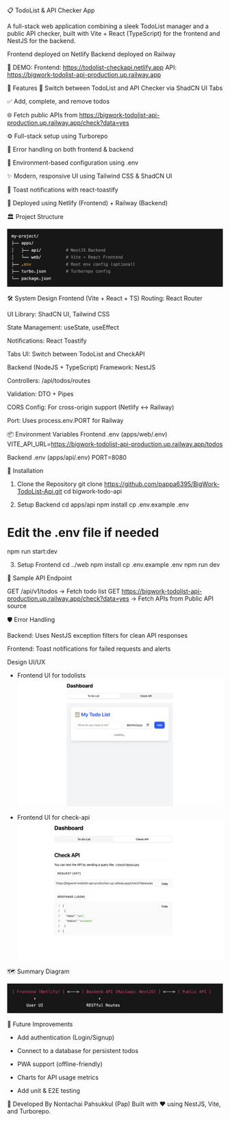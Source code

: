 📋 TodoList & API Checker App

A full-stack web application combining a sleek TodoList manager and a public API checker, built with Vite + React (TypeScript) for the frontend and NestJS for the backend.

Frontend deployed on Netlify
Backend deployed on Railway

🔗 DEMO:
Frontend: https://todolist-checkapi.netlify.app
API: https://bigwork-todolist-api-production.up.railway.app

🌟 Features
🔁 Switch between TodoList and API Checker via ShadCN UI Tabs

✅ Add, complete, and remove todos

🌐 Fetch public APIs from https://bigwork-todolist-api-production.up.railway.app/check?data=yes

⚙️ Full-stack setup using Turborepo

🧪 Error handling on both frontend & backend

🔐 Environment-based configuration using .env

✨ Modern, responsive UI using Tailwind CSS & ShadCN UI

🐞 Toast notifications with react-toastify

🚀 Deployed using Netlify (Frontend) + Railway (Backend)

🏛️ Project Structure

![Project Structure](./apps/client/public/proj-str.png)

🛠️ System Design
Frontend (Vite + React + TS)
Routing: React Router

UI Library: ShadCN UI, Tailwind CSS

State Management: useState, useEffect

Notifications: React Toastify

Tabs UI: Switch between TodoList and CheckAPI

Backend (NodeJS + TypeScript)
Framework: NestJS

Controllers: /api/todos/routes

Validation: DTO + Pipes

CORS Config: For cross-origin support (Netlify ↔ Railway)

Port: Uses process.env.PORT for Railway

📦 Environment Variables
Frontend .env (apps/web/.env)
VITE_API_URL=https://bigwork-todolist-api-production.up.railway.app/todos


Backend .env (apps/api/.env)
PORT=8080

🧩 Installation
1. Clone the Repository
git clone https://github.com/pappa6395/BigWork-TodoList-Api.git
cd bigwork-todo-api

2. Setup Backend
cd apps/api
npm install
cp .env.example .env
# Edit the .env file if needed
npm run start:dev

3. Setup Frontend
cd ../web
npm install
cp .env.example .env
npm run dev

🧪 Sample API Endpoint

GET /api/v1/todos → Fetch todo list
GET https://bigwork-todolist-api-production.up.railway.app/check?data=yes → Fetch APIs from Public API source

🛡️ Error Handling

Backend: Uses NestJS exception filters for clean API responses

Frontend: Toast notifications for failed requests and alerts

Design UI/UX

- Frontend UI for todolists
![todo-1](./apps/client/public/todo-1.png)

- Frontend UI for check-api
![api-1](./apps/client/public/api-1.png)

🗺️ Summary Diagram

![Sysmtem Diagram](./apps/client/public/sum-diag.png)

🚀 Future Improvements

- Add authentication (Login/Signup)

- Connect to a database for persistent todos

- PWA support (offline-friendly)

- Charts for API usage metrics

- Add unit & E2E testing

👨 Developed By
Nontachai Pahsukkul (Pap)
Built with ❤️ using NestJS, Vite, and Turborepo.